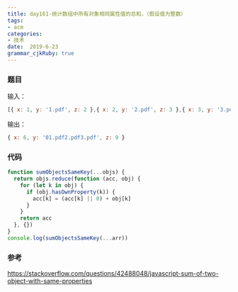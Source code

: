 ```yaml
---
title: day161-统计数组中所有对象相同属性值的总和，（假设值为整数）
tags: 
- acm
categories: 
- 技术
date:  2019-6-23
grammar_cjkRuby: true
---
```

### 题目

输入：
```js
[{ x: 1, y: '1.pdf', z: 2 },{ x: 2, y: '2.pdf', z: 3 },{ x: 3, y: '3.pdf', z: 4 }]
```
输出：
```js
{ x: 6, y: '01.pdf2.pdf3.pdf', z: 9 }
```
<!--more-->

### 代码

```js
function sumObjectsSameKey(...objs) {
  return objs.reduce(function (acc, obj) {
    for (let k in obj) {
      if (obj.hasOwnProperty(k)) {
        acc[k] = (acc[k] || 0) + obj[k]
      }
    }
    return acc
  }, {})
}
console.log(sumObjectsSameKey(...arr))
```

### 参考


https://stackoverflow.com/questions/42488048/javascript-sum-of-two-object-with-same-properties